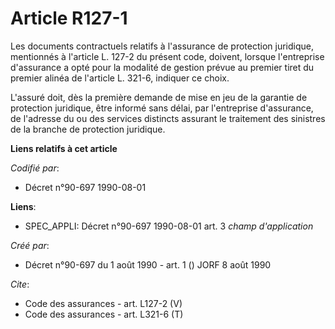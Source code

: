 # Article R127-1

Les documents contractuels relatifs à l'assurance de protection juridique, mentionnés à l'article L. 127-2 du présent code,
doivent, lorsque l'entreprise d'assurance a opté pour la modalité de gestion prévue au premier tiret du premier alinéa de
l'article L. 321-6, indiquer ce choix.

L'assuré doit, dès la première demande de mise en jeu de la garantie de protection juridique, être informé sans délai, par
l'entreprise d'assurance, de l'adresse du ou des services distincts assurant le traitement des sinistres de la branche de
protection juridique.

**Liens relatifs à cet article**

_Codifié par_:

  - Décret n°90-697 1990-08-01

**Liens**:

  - SPEC_APPLI: Décret n°90-697 1990-08-01 art. 3 *champ d'application*

_Créé par_:

  - Décret n°90-697 du 1 août 1990 - art. 1 () JORF 8 août 1990

_Cite_:

  - Code des assurances - art. L127-2 (V)
  - Code des assurances - art. L321-6 (T)
